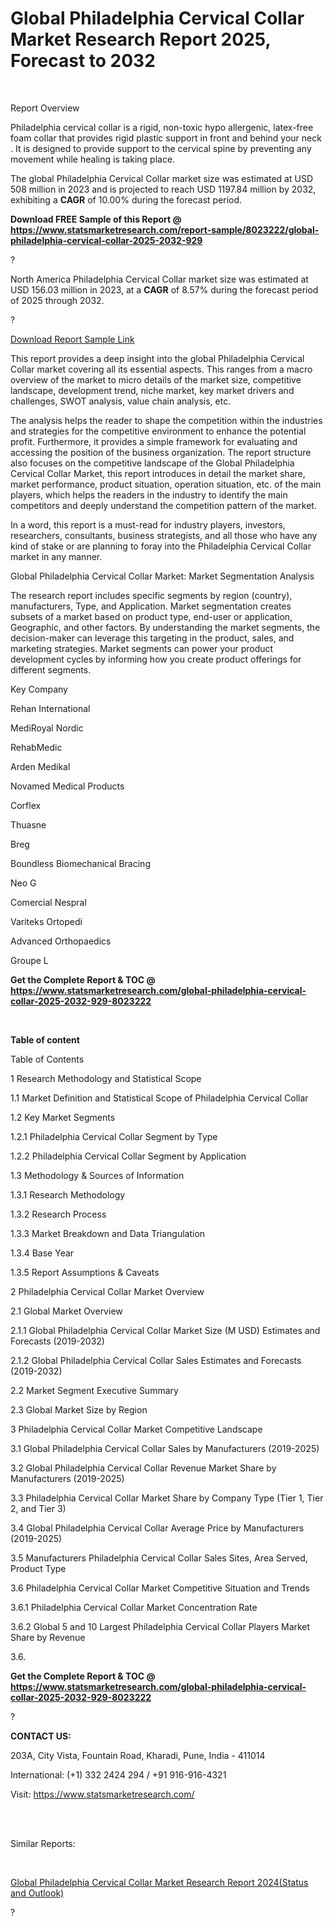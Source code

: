 <h1>Global Philadelphia Cervical Collar Market Research Report 2025, Forecast to 2032</h1><br/><p>Report Overview</p>
 
 
 
 <p>Philadelphia cervical collar is a rigid, non-toxic hypo allergenic, latex-free foam collar that provides rigid plastic support in front and behind your neck . It is designed to provide support to the cervical spine by preventing any movement while healing is taking place.</p>
 
 
 
 <p>The global Philadelphia Cervical Collar market size was estimated at USD 508 million in 2023 and is projected to reach USD 1197.84 million by 2032, exhibiting a <strong>CAGR</strong> of 10.00% during the forecast period.</p>
 
 
 
 <div><b>Download FREE Sample of this Report @ <a href="https://www.statsmarketresearch.com/download-free-sample/8023222/global-philadelphia-cervical-collar-2025-2032-929">https://www.statsmarketresearch.com/report-sample/8023222/global-philadelphia-cervical-collar-2025-2032-929</a></b></div>
 
 
 
 <p>? </p>
 
 
 
 <p>North America Philadelphia Cervical Collar market size was estimated at USD 156.03 million in 2023, at a <strong>CAGR</strong> of 8.57% during the forecast period of 2025 through 2032.</p>
 
 
 
 <p>? </p>
 
 
 
 <p><a href="https://www.statsmarketresearch.com/download-free-sample/8023222/global-philadelphia-cervical-collar-2025-2032-929">Download Report Sample Link</a></p>
 
 
 
 <p>This report provides a deep insight into the global Philadelphia Cervical Collar market covering all its essential aspects. This ranges from a macro overview of the market to micro details of the market size, competitive landscape, development trend, niche market, key market drivers and challenges, SWOT analysis, value chain analysis, etc.</p>
 
 
 
 <p>The analysis helps the reader to shape the competition within the industries and strategies for the competitive environment to enhance the potential profit. Furthermore, it provides a simple framework for evaluating and accessing the position of the business organization. The report structure also focuses on the competitive landscape of the Global Philadelphia Cervical Collar Market, this report introduces in detail the market share, market performance, product situation, operation situation, etc. of the main players, which helps the readers in the industry to identify the main competitors and deeply understand the competition pattern of the market.</p>
 
 
 
 <p>In a word, this report is a must-read for industry players, investors, researchers, consultants, business strategists, and all those who have any kind of stake or are planning to foray into the Philadelphia Cervical Collar market in any manner.</p>
 
 
 
 <p>Global Philadelphia Cervical Collar Market: Market Segmentation Analysis</p>
 
 
 
 <p>The research report includes specific segments by region (country), manufacturers, Type, and Application. Market segmentation creates subsets of a market based on product type, end-user or application, Geographic, and other factors. By understanding the market segments, the decision-maker can leverage this targeting in the product, sales, and marketing strategies. Market segments can power your product development cycles by informing how you create product offerings for different segments.</p>
 
 
 
 <p>Key Company</p>
 
 
 
 <p>Rehan International</p>
 
 
 
 <p>MediRoyal Nordic</p>
 
 
 
 <p>RehabMedic</p>
 
 
 
 <p>Arden Medikal</p>
 
 
 
 <p>Novamed Medical Products</p>
 
 
 
 <p>Corflex</p>
 
 
 
 <p>Thuasne</p>
 
 
 
 <p>Breg</p>
 
 
 
 <p>Boundless Biomechanical Bracing</p>
 
 
 
 <p>Neo G</p>
 
 
 
 <p>Comercial Nespral</p>
 
 
 
 <p>Variteks Ortopedi</p>
 
 
 
 <p>Advanced Orthopaedics</p>
 
 
 
 <p>Groupe L</p>
 
 
 
 <div><b>Get the Complete Report & TOC @ <a href="https://www.statsmarketresearch.com/global-philadelphia-cervical-collar-2025-2032-929-8023222">https://www.statsmarketresearch.com/global-philadelphia-cervical-collar-2025-2032-929-8023222</a></b></div>
 
 
 
 <p><br />
 
 <b>Table of content</b></p>
 
 
 
 <p>Table of Contents<br />
 
 1 Research Methodology and Statistical Scope<br />
 
 1.1 Market Definition and Statistical Scope of Philadelphia Cervical Collar<br />
 
 1.2 Key Market Segments<br />
 
 1.2.1 Philadelphia Cervical Collar Segment by Type<br />
 
 1.2.2 Philadelphia Cervical Collar Segment by Application<br />
 
 1.3 Methodology & Sources of Information<br />
 
 1.3.1 Research Methodology<br />
 
 1.3.2 Research Process<br />
 
 1.3.3 Market Breakdown and Data Triangulation<br />
 
 1.3.4 Base Year<br />
 
 1.3.5 Report Assumptions & Caveats<br />
 
 2 Philadelphia Cervical Collar Market Overview<br />
 
 2.1 Global Market Overview<br />
 
 2.1.1 Global Philadelphia Cervical Collar Market Size (M USD) Estimates and Forecasts (2019-2032)<br />
 
 2.1.2 Global Philadelphia Cervical Collar Sales Estimates and Forecasts (2019-2032)<br />
 
 2.2 Market Segment Executive Summary<br />
 
 2.3 Global Market Size by Region<br />
 
 3 Philadelphia Cervical Collar Market Competitive Landscape<br />
 
 3.1 Global Philadelphia Cervical Collar Sales by Manufacturers (2019-2025)<br />
 
 3.2 Global Philadelphia Cervical Collar Revenue Market Share by Manufacturers (2019-2025)<br />
 
 3.3 Philadelphia Cervical Collar Market Share by Company Type (Tier 1, Tier 2, and Tier 3)<br />
 
 3.4 Global Philadelphia Cervical Collar Average Price by Manufacturers (2019-2025)<br />
 
 3.5 Manufacturers Philadelphia Cervical Collar Sales Sites, Area Served, Product Type<br />
 
 3.6 Philadelphia Cervical Collar Market Competitive Situation and Trends<br />
 
 3.6.1 Philadelphia Cervical Collar Market Concentration Rate<br />
 
 3.6.2 Global 5 and 10 Largest Philadelphia Cervical Collar Players Market Share by Revenue<br />
 
 3.6.</p>
 
 
 
 <div><b>Get the Complete Report & TOC @ <a href="https://www.statsmarketresearch.com/global-philadelphia-cervical-collar-2025-2032-929-8023222">https://www.statsmarketresearch.com/global-philadelphia-cervical-collar-2025-2032-929-8023222</a></b></div>
 
 
 
 <p>? </p>
 
 
 
 <p><b>CONTACT US:</b><br />
 
 203A, City Vista, Fountain Road, Kharadi, Pune, India - 411014<br />
 
 International: (+1) 332 2424 294 / +91 916-916-4321<br />
 
 Visit: <a href="https://www.statsmarketresearch.com/">https://www.statsmarketresearch.com/</a><br />
 
 <br />
 
 <br />
 
 Similar Reports:<br />
 
 <br />
 
 <a href="https://www.statsmarketresearch.com/global-philadelphia-cervical-collar-2024-581-7890584">Global Philadelphia Cervical Collar Market Research Report 2024(Status and Outlook)</a><br />
 
 ? </p>